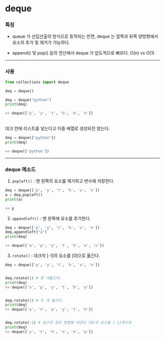 # deque
### 특징
- queue 가 선입선출의 방식으로 동작되는 반면, deque 는 앞쪽과 뒤쪽 양방향에서 요소의 추가 및 제거가 가능하다.<br>

- append() 및 pop() 등의 연산에서 deque 가 압도적으로 빠르다. O(n) vs O(1)

---
### 사용
```python
from collections import deque

deq = deque()
```
```python
deq = deque("python")
print(deq)

>> deque(['p', 'y', 't', 'h', 'o', 'n'])
```
<br>
데크 안에 리스트를 넣는다고 이중 배열로 생성되진 않는다.
<br>


```python
deq = deque(["python"])
print(deq)

>> deque(['python'])
```

---
### deque 메소드

  1. `popleft()` :  맨 왼쪽의 요소를 제거하고 변수에 저장한다.

```python
deq = deque(['p', 'y', 't', 'h', 'o', 'n'])
a = deq.popleft()
print(a)

>> p
```

2. `appendleft()` : 맨 왼쪽에 요소를 추가한다.

```python
deq = deque(['p', 'y', 't', 'h', 'o', 'n'])
deq.appendleft("a")
print(deq)

>> deque(['a', 'p', 'y', 't', 'h', 'o', 'n'])
```

3. `rotate()` : 데크의 [-1]의 요소를 [0]으로 옮긴다.

```python
deq = deque(['p', 'y', 't', 'h', 'o', 'n'])


deq.rotate(1) # 한 개옮긴다.
print(deq)
>> deque(['n', 'p', 'y', 't', 'h', 'o'])


deq.rotate(2) # 두 개 옮긴다.
print(deq)
>> deque(['o', 'n', 'p', 'y', 't', 'h'])


deq.rotate(-1) # 음수의 경우 방향을 바꾼다 [0]의 요소를 [-1]쪽으로 
print(deq)
>> deque(['y', 't', 'h', 'o', 'n', 'p'])
```
